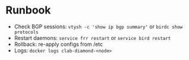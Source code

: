 # Runbook

- Check BGP sessions: `vtysh -c 'show ip bgp summary'` or `birdc show protocols`
- Restart daemons: `service frr restart` or `service bird restart`
- Rollback: re-apply configs from /etc
- Logs: `docker logs clab-diamond-<node>`
